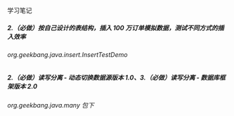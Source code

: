 学习笔记

##### 2.（必做）按自己设计的表结构，插入 100 万订单模拟数据，测试不同方式的插入效率
###### org.geekbang.java.insert.InsertTestDemo

##### 2.（必做）读写分离 - 动态切换数据源版本 1.0、3.（必做）读写分离 - 数据库框架版本 2.0


###### org.geekbang.java.many 包下
